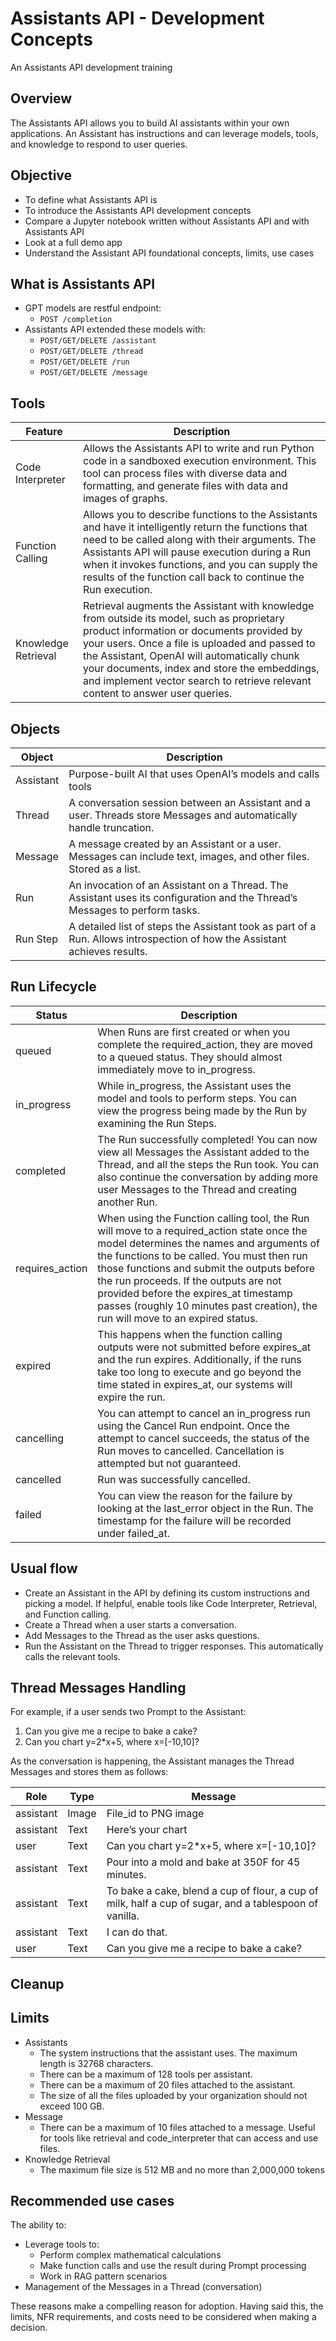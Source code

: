 # Assistants API - Development Concepts

An Assistants API development training

## Overview

The Assistants API allows you to build AI assistants within your own applications. An Assistant has instructions and can leverage models, tools, and knowledge to respond to user queries.

## Objective

- To define what Assistants API is
- To introduce the Assistants API development concepts
- Compare a Jupyter notebook written without Assistants API and with Assistants API
- Look at a full demo app
- Understand the Assistant API foundational concepts, limits, use cases

## What is Assistants API

- GPT models are restful endpoint:
  - `POST /completion`
- Assistants API extended these models with:
  - `POST/GET/DELETE /assistant`
  - `POST/GET/DELETE /thread`
  - `POST/GET/DELETE /run`
  - `POST/GET/DELETE /message`

## Tools

| Feature | Description |
|----------------------|-----------------------------------------------------------------------------------------------------------------------------------------------------------------------------------------------------------------------------------------------------------------------------------------------------------------------------------------------------------------------------------------------------------------------------------------------------------------------------------------------------------------------------------------|
| Code Interpreter | Allows the Assistants API to write and run Python code in a sandboxed execution environment. This tool can process files with diverse data and formatting, and generate files with data and images of graphs. |
| Function Calling | Allows you to describe functions to the Assistants and have it intelligently return the functions that need to be called along with their arguments. The Assistants API will pause execution during a Run when it invokes functions, and you can supply the results of the function call back to continue the Run execution. |
| Knowledge Retrieval | Retrieval augments the Assistant with knowledge from outside its model, such as proprietary product information or documents provided by your users. Once a file is uploaded and passed to the Assistant, OpenAI will automatically chunk your documents, index and store the embeddings, and implement vector search to retrieve relevant content to answer user queries. |

## Objects

| Object | Description |
|-------------|------------------------------------------------------------------------------------------------------------------------|
| Assistant | Purpose-built AI that uses OpenAI’s models and calls tools |
| Thread | A conversation session between an Assistant and a user. Threads store Messages and automatically handle truncation. |
| Message | A message created by an Assistant or a user. Messages can include text, images, and other files. Stored as a list. |
| Run | An invocation of an Assistant on a Thread. The Assistant uses its configuration and the Thread’s Messages to perform tasks. |
| Run Step | A detailed list of steps the Assistant took as part of a Run. Allows introspection of how the Assistant achieves results. |

## Run Lifecycle

| Status | Description |
|--------------|---------------------------------------------------------------------------------------------------------------------------------------------------------------------------------------------------------------------------------------------------------------------------------------------------------------------------------------------------------------------------------------------------------------------------------------------------------------------------------------------------|
| queued | When Runs are first created or when you complete the required_action, they are moved to a queued status. They should almost immediately move to in_progress. |
| in_progress | While in_progress, the Assistant uses the model and tools to perform steps. You can view the progress being made by the Run by examining the Run Steps. |
| completed | The Run successfully completed! You can now view all Messages the Assistant added to the Thread, and all the steps the Run took. You can also continue the conversation by adding more user Messages to the Thread and creating another Run. |
| requires_action | When using the Function calling tool, the Run will move to a required_action state once the model determines the names and arguments of the functions to be called. You must then run those functions and submit the outputs before the run proceeds. If the outputs are not provided before the expires_at timestamp passes (roughly 10 minutes past creation), the run will move to an expired status. |
| expired | This happens when the function calling outputs were not submitted before expires_at and the run expires. Additionally, if the runs take too long to execute and go beyond the time stated in expires_at, our systems will expire the run. |
| cancelling | You can attempt to cancel an in_progress run using the Cancel Run endpoint. Once the attempt to cancel succeeds, the status of the Run moves to cancelled. Cancellation is attempted but not guaranteed. |
| cancelled | Run was successfully cancelled. |
| failed | You can view the reason for the failure by looking at the last_error object in the Run. The timestamp for the failure will be recorded under failed_at. |

## Usual flow

- Create an Assistant in the API by defining its custom instructions and picking a model. If helpful, enable tools like Code Interpreter, Retrieval, and Function calling.
- Create a Thread when a user starts a conversation.
- Add Messages to the Thread as the user asks questions.
- Run the Assistant on the Thread to trigger responses. This automatically calls the relevant tools.

## Thread Messages Handling

For example, if a user sends two Prompt to the Assistant:

1. Can you give me a recipe to bake a cake?
2. Can you chart y=2*x+5, where x=[-10,10]?

As the conversation is happening, the Assistant manages the Thread Messages and stores them as follows:

| Role | Type | Message |
|------|------|---------|
| assistant | Image | File_id to PNG image |
| assistant | Text | Here’s your chart |
| user | Text | Can you chart y=2*x+5, where x=[-10,10]? |
| assistant | Text | Pour into a mold and bake at 350F for 45 minutes. |
| assistant | Text | To bake a cake, blend a cup of flour, a cup of milk, half a cup of sugar, and a tablespoon of vanilla. |
| assistant | Text | I can do that. |
| user | Text | Can you give me a recipe to bake a cake? |

## Cleanup

## Limits

- Assistants
  - The system instructions that the assistant uses. The maximum length is 32768 characters.
  - There can be a maximum of 128 tools per assistant.
  - There can be a maximum of 20 files attached to the assistant.
  -  The size of all the files uploaded by your organization should not exceed 100 GB.
- Message
  - There can be a maximum of 10 files attached to a message. Useful for tools like retrieval and code_interpreter that can access and use files.
- Knowledge Retrieval
  - The maximum file size is 512 MB and no more than 2,000,000 tokens
    
## Recommended use cases

The ability to:

- Leverage tools to:
  - Perform complex mathematical calculations
  - Make function calls and use the result during Prompt processing
  - Work in RAG pattern scenarios
- Management of the Messages in a Thread (conversation)

These reasons make a compelling reason for adoption. Having said this, the limits, NFR requirements, and costs need to be considered when making a decision.

